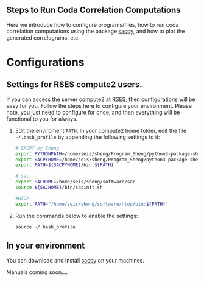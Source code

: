 Steps to Run Coda Correlation Computations
----

Here we introduce how to configure programs/files, how to run coda correlation computations using the package [sacpy](https://github.com/sheng09/sacpy), and how to plot the generated correlograms, etc.

# Configurations

## Settings for RSES compute2 users.
If you can access the server compute2 at RSES, then configurations will be easy for you. Follow the steps here to configure your environment. Please note, you just need to configure for once, and then everything will be functional to you for always.

1. Edit the enviroment `PATH`. In your compute2 home folder, edit the file `~/.bash_profile` by appending the following settings to it:

    ```bash
    # SACPY by Sheng
    export PYTHONPATH=/home/seis/sheng/Program_Sheng/python3-package-sheng:${PYTHONPATH}
    export SACPYHOME=/home/seis/sheng/Program_Sheng/python3-package-sheng/sacpy
    export PATH=${SACPYHOME}/bin:${PATH}

    # sac
    export SACHOME=/home/seis/sheng/software/sac
    source ${SACHOME}/bin/sacinit.sh

    #HTOP
    export PATH="/home/seis/sheng/software/htop/bin:${PATH}"
    ```

2. Run the commands below to enable the settings:

    ```
    source ~/.bash_profile
    ```

## In your environment
You can download and install [sacpy](https://github.com/sheng09/sacpy) on your machines. 

Manuals coming soon....


